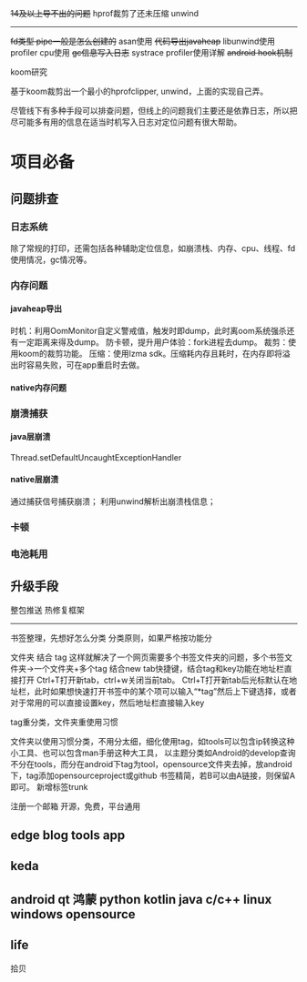 
~~14及以上导不出的问题~~
hprof裁剪了还未压缩
unwind

-----------------------------------------------------
~~fd类型 pipe一般是怎么创建的~~
asan使用
~~代码导出javaheap~~
libunwind使用
profiler cpu使用
~~gc信息写入日志~~
systrace
profiler使用详解
~~android hook机制~~

koom研究

基于koom裁剪出一个最小的hprofclipper, unwind，上面的实现自己弄。


尽管线下有多种手段可以排查问题，但线上的问题我们主要还是依靠日志，所以把尽可能多有用的信息在适当时机写入日志对定位问题有很大帮助。

# 项目必备

## 问题排查

### 日志系统
除了常规的打印，还需包括各种辅助定位信息，如崩溃栈、内存、cpu、线程、fd使用情况，gc情况等。

### 内存问题

#### javaheap导出
时机：利用OomMonitor自定义警戒值，触发时即dump，此时离oom系统强杀还有一定距离来得及dump。
防卡顿，提升用户体验：fork进程去dump。
裁剪：使用koom的裁剪功能。
压缩：使用lzma sdk。压缩耗内存且耗时，在内存即将溢出时容易失败，可在app重启时去做。

#### native内存问题


### 崩溃捕获

#### java层崩溃
Thread.setDefaultUncaughtExceptionHandler

#### native层崩溃
通过捕获信号捕获崩溃；
利用unwind解析出崩溃栈信息；

### 卡顿

### 电池耗用

## 升级手段
整包推送
热修复框架

----------

书签整理，先想好怎么分类
分类原则，如果严格按功能分

文件夹 结合 tag 这样就解决了一个网页需要多个书签文件夹的问题，多个书签文件夹->一个文件夹+多个tag
结合new tab快捷键，结合tag和key功能在地址栏直接打开
Ctrl+T打开新tab，ctrl+w关闭当前tab。
Ctrl+T打开新tab后光标默认在地址栏，此时如果想快速打开书签中的某个项可以输入“*tag”然后上下键选择，或者对于常用的可以直接设置key，然后地址栏直接输入key

tag重分类，文件夹重使用习惯

文件夹以使用习惯分类，不用分太细，细化使用tag，如tools可以包含ip转换这种小工具、也可以包含man手册这种大工具，
以主题分类如Android的develop查询不分在tools，而分在android下tag为tool，opensource文件夹去掉，放android下，tag添加opensourceproject或github
书签精简，若B可以由A链接，则保留A即可。
新增标签trunk

注册一个邮箱
开源，免费，平台通用


edge
blog
tools
app
---
keda
----
android
qt
鸿蒙
python
kotlin
java
c/c++
linux
windows
opensource
---
life
---
拾贝

